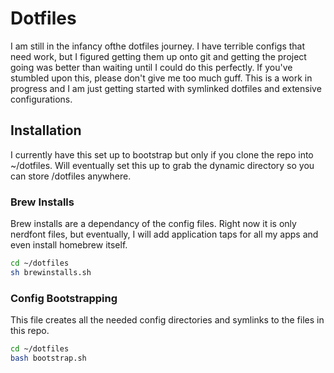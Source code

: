# Dotfiles

I am still in the infancy ofthe dotfiles journey. I have terrible configs that need work, but I figured getting them up onto git and getting the project going was better than waiting until I could do this perfectly. If you've stumbled upon this, please don't give me too much guff. This is a work in progress and I am just getting started with symlinked dotfiles and extensive configurations. 

## Installation

I currently have this set up to bootstrap but only if you clone the repo into ~/dotfiles. Will eventually set this up to grab the dynamic directory so you can store /dotfiles anywhere.

### Brew Installs

Brew installs are a dependancy of the config files. Right now it is only nerdfont files, but eventually, I will add application taps for all my apps and even install homebrew itself.

```sh
cd ~/dotfiles
sh brewinstalls.sh
```
### Config Bootstrapping

This file creates all the needed config directories and symlinks to the files in this repo.

```sh
cd ~/dotfiles
bash bootstrap.sh
```


